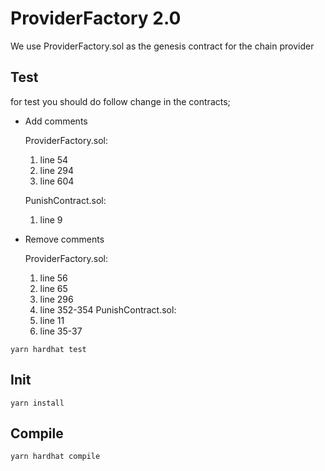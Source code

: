 # ProviderFactory 2.0

We use ProviderFactory.sol as the genesis contract for the chain provider
## Test
for test you should do follow change in the contracts;
- Add comments

  ProviderFactory.sol:
  1. line 54
  2. line 294
  3. line 604

  PunishContract.sol:
  1. line 9

- Remove comments

  ProviderFactory.sol:
  1. line 56
  2. line 65
  3. line 296
  4. line 352-354
  PunishContract.sol:
  1. line 11
  2. line 35-37
```
yarn hardhat test
```
## Init
```
yarn install
```
## Compile
```
yarn hardhat compile
```
